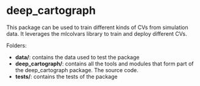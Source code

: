 # deep_cartograph

This package can be used to train different kinds of CVs from simulation data. It leverages the mlcolvars library to train and deploy different CVs.

Folders:

- **data/**: contains the data used to test the package
- **deep_cartograph/**: contains all the tools and modules that form part of the deep_cartograph package. The source code.
- **tests/**: contains the tests of the package


